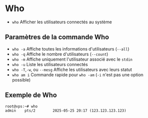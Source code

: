 # Who
- `who` Afficher les utilisateurs connectés au système
## Paramètres de la commande Who
  - `who -a` Affiche toutes les informations d'utilisateurs (`--all`) 
  - `who -q` Affiche le nombre d'utilisateurs (`--count`)
  - `who -m` Affiche uniquement l'utilisateur associé avec le `stdin`
  - `who -u` Liste les utilisateurs connectés
  - `who -T`,`-w`, ou `--mesg` Affiche les utilisateurs avec leurs statut
  - `who am i` Commande rapide pour `who -am` (`-i` n'est pas une option possible)

## Exemple de Who
```
root@vps:~# who
admin    pts/2        2025-05-25 20:17 (123.123.123.123)
```